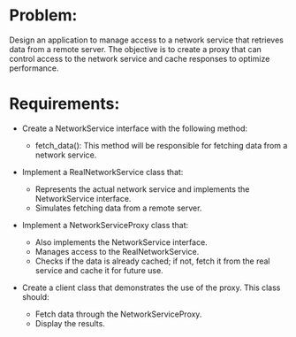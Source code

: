 # Problem:
Design an application to manage access to a network service that retrieves data from a remote server. The objective is to create a proxy that can control access to the network service and cache responses to optimize performance.

# Requirements:
- Create a NetworkService interface with the following method:
    - fetch_data(): This method will be responsible for fetching data from a network service.

- Implement a RealNetworkService class that:
    - Represents the actual network service and implements the NetworkService interface.
    - Simulates fetching data from a remote server.

- Implement a NetworkServiceProxy class that:
    - Also implements the NetworkService interface.
    - Manages access to the RealNetworkService.
    - Checks if the data is already cached; if not, fetch it from the real service and cache it for future use.

- Create a client class that demonstrates the use of the proxy. This class should:
    - Fetch data through the NetworkServiceProxy.
    - Display the results.